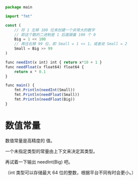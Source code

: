 ```js
package main

import "fmt"

const (
	// 将 1 左移 100 位来创建一个非常大的数字
	// 即这个数的二进制是 1 后面跟着 100 个 0
	Big = 1 << 100
	// 再往右移 99 位，即 Small = 1 << 1，或者说 Small = 2
	Small = Big >> 99
)

func needInt(x int) int { return x*10 + 1 }
func needFloat(x float64) float64 {
	return x * 0.1
}

func main() {
	fmt.Println(needInt(Small))
	fmt.Println(needFloat(Small))
	fmt.Println(needFloat(Big))
}
```
# 数值常量
数值常量是高精度的 值。

一个未指定类型的常量由上下文来决定其类型。

再试着一下输出 needInt(Big) 吧。

（int 类型可以存储最大 64 位的整数，根据平台不同有时会更小。）
